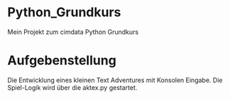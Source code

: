 # Python_Grundkurs
Mein Projekt zum cimdata Python Grundkurs

Aufgebenstellung
================

Die Entwicklung eines kleinen Text Adventures mit Konsolen Eingabe.
Die Spiel-Logik wird über die aktex.py gestartet.
